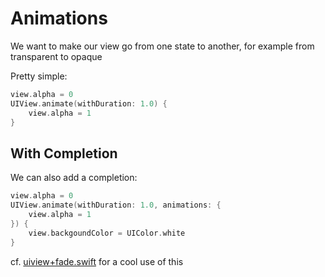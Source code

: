 # Animations
We want to make our view go from one state to another, for example from transparent to opaque

Pretty simple:

``` Swift
view.alpha = 0
UIView.animate(withDuration: 1.0) {
    view.alpha = 1
}
```

## With Completion
We can also add a completion: 

``` Swift
view.alpha = 0
UIView.animate(withDuration: 1.0, animations: {
    view.alpha = 1
}) {
    view.backgoundColor = UIColor.white
}
```

cf. [uiview+fade.swift](https://github.com/CyrilFind/til/blob/master/Swift/uiview%2Bfade.swift) for a cool use of this
